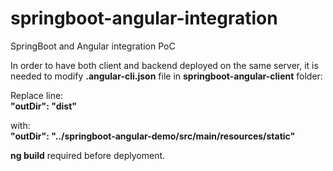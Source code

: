 # springboot-angular-integration
SpringBoot and Angular integration PoC

In order to have both client and backend deployed on the same server, it is needed to modify **.angular-cli.json** file in **springboot-angular-client** folder:

Replace line:   
**"outDir": "dist"**  
  
with:   
**"outDir": "../springboot-angular-demo/src/main/resources/static"**  

**ng build** required before deplyoment.





